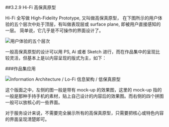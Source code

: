 ##3.2.9 Hi-Fi 高保真原型


Hi-Fi 全写做 High-Fidelity Prototype, 又叫做高保真原型， 在下图所示的用户体验的五个层次中处于顶层，有叫做表现层或 surface plane, 即被用户直接感知的一层。 简单说，它几乎是不可操作的界面设计了。


![用户体验的五个层次](http://kitpic.makebi.net/id/ued/5ofue.png)

一般高保真原型的设计可以用 PS, Ai 或者 Sketch 进行，而在作品集中的呈现比较灵活，但基本上是以内容呈现的版式为主，如下：

###作品集应用



![Information Architecture / Lo-Fi 信息架构 / 低保真原型](http://kitpic.makebi.net/id/ued/1-20.jpg)

这个版面之中，左侧的图一般是带有 mock-up 的效果图，这里的 mock-up 指的一般是那种手持手机的素材，贴上自己设计的内容后的效果图。而右侧的四个拼图一般可以放核心的一些界面。

对于服务设计来说，不需要完全展示所有的高保真原型，只需要把核心或特色内容的界面呈现清楚即可。



